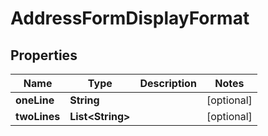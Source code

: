 
# AddressFormDisplayFormat

## Properties
Name | Type | Description | Notes
------------ | ------------- | ------------- | -------------
**oneLine** | **String** |  |  [optional]
**twoLines** | **List&lt;String&gt;** |  |  [optional]




